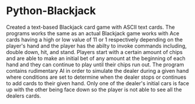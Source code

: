 # Python-Blackjack

Created a text-based Blackjack card game with ASCII text cards. The programs works the same as an actual Blackjack game works with Ace cards having a high or low value of 11 or 1 respectively depending on the player's hand and the player has the abilty to invoke commands including, double down, hit, and stand. Players start with a certain amount of chips and are able to make an initial bet of any amount at the beginning of each hand and they can continue to play until their chips run out. The program contains rudimentary AI in order to simulate the dealer during a given hand where conditions are set to determine when the dealer stops or continues to add cards to their given hand. Only one of the dealer's initial cars is face up with the other being face down so the player is not able to see all the dealers cards.
